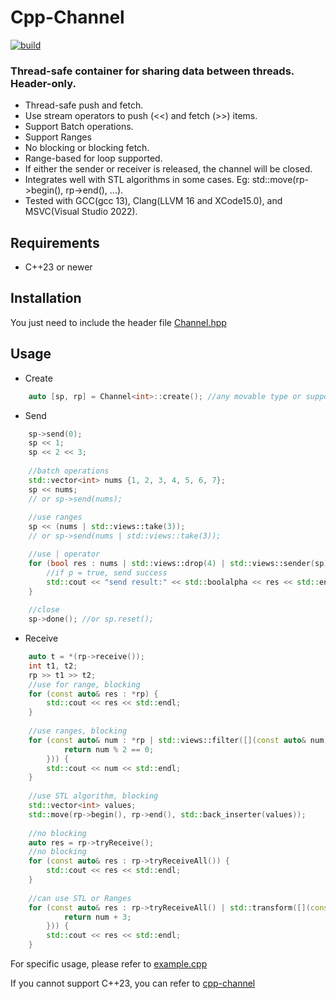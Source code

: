 # Cpp-Channel

[![build](https://github.com/Nevermore1994/Cpp-Channel/workflows/build/badge.svg)](https://github.com/Nevermore1994/Cpp-Channel/actions)

### Thread-safe container for sharing data between threads. Header-only.

* Thread-safe push and fetch.
* Use stream operators to push (<<) and fetch (>>) items.
* Support Batch operations.
* Support Ranges
* No blocking or blocking fetch.
* Range-based for loop supported.
* If either the sender or receiver is released, the channel will be closed.
* Integrates well with STL algorithms in some cases. Eg: std::move(rp->begin(), rp->end(), ...).
* Tested with GCC(gcc 13), Clang(LLVM 16 and XCode15.0), and MSVC(Visual Studio 2022).

## Requirements

* C++23 or newer

## Installation

You just need to include the header file [Channel.hpp](Channel.hpp)

## Usage

* Create
```c++
    auto [sp, rp] = Channel<int>::create(); //any movable type or support bit copy type
```

* Send
```c++
    sp->send(0);
    sp << 1;
    sp << 2 << 3;
    
    //batch operations
    std::vector<int> nums {1, 2, 3, 4, 5, 6, 7};
    sp << nums; 
    // or sp->send(nums);
    
    //use ranges
    sp << (nums | std::views::take(3)); 
    // or sp->send(nums | std::views::take(3));

    //use | operator
    for (bool res : nums | std::views::drop(4) | std::views::sender(sp)) {
        //if p = true, send success
        std::cout << "send result:" << std::boolalpha << res << std::endl;
    }
    
    //close
    sp->done(); //or sp.reset();
```

* Receive
```c++
    auto t = *(rp->receive());
    int t1, t2;
    rp >> t1 >> t2;
    //use for range, blocking
    for (const auto& res : *rp) {
        std::cout << res << std::endl;
    }
    
    //use ranges, blocking
    for (const auto& num : *rp | std::views::filter([](const auto& num) { 
            return num % 2 == 0; 
        })) {
        std::cout << num << std::endl;
    }
    
    //use STL algorithm, blocking
    std::vector<int> values;
    std::move(rp->begin(), rp->end(), std::back_inserter(values));
    
    //no blocking
    auto res = rp->tryReceive(); 
    //no blocking
    for (const auto& res : rp->tryReceiveAll()) {
        std::cout << res << std::endl;  
    }
    
    //can use STL or Ranges
    for (const auto& res : rp->tryReceiveAll() | std::transform([](const auto& num) {
            return num + 3;   
        })) {
        std::cout << res << std::endl;
    }
```

For specific usage, please refer to [example.cpp](./example.cpp)

If you cannot support C++23, you can refer to [cpp-channel][def]

[def]: https://github.com/andreiavrammsd/cpp-channel

